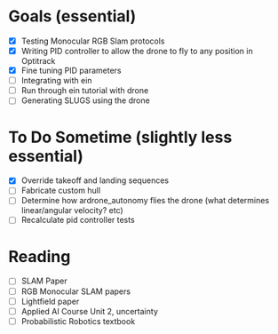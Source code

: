 # Goals (essential)
- [x] Testing Monocular RGB Slam protocols
- [x] Writing PID controller to allow the drone to fly to any position in
Optitrack
- [x] Fine tuning PID parameters
- [ ] Integrating with ein
- [ ] Run through ein tutorial with drone
- [ ] Generating SLUGS using the drone

# To Do Sometime (slightly less essential)
- [x] Override takeoff and landing sequences
- [ ] Fabricate custom hull
- [ ] Determine how ardrone_autonomy flies the drone (what determines
linear/angular velocity? etc)
- [ ] Recalculate pid controller tests

# Reading
- [ ] SLAM Paper
- [ ] RGB Monocular SLAM papers
- [ ] Lightfield paper
- [ ] Applied AI Course Unit 2, uncertainty
- [ ] Probabilistic Robotics textbook
